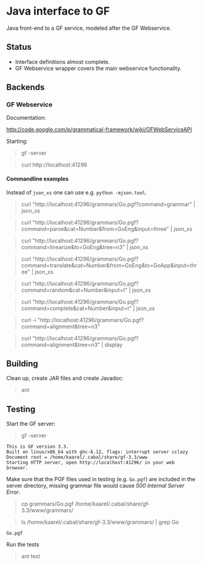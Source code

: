 Java interface to GF
====================

Java front-end to a GF service, modeled after the GF Webservice.

Status
------

  - Interface definitions almost complete.
  - GF Webservice wrapper covers the main webservice functionality.


Backends
--------

### GF Webservice

Documentation:

http://code.google.com/p/grammatical-framework/wiki/GFWebServiceAPI

Starting:

> gf -server

> curl http://localhost:41296

#### Commandline examples

Instead of `json_xs` one can use e.g. `python -mjson.tool`.

> curl "http://localhost:41296/grammars/Go.pgf?command=grammar" | json_xs

> curl "http://localhost:41296/grammars/Go.pgf?command=parse&cat=Number&from=GoEng&input=three" | json_xs

> curl "http://localhost:41296/grammars/Go.pgf?command=linearize&to=GoEng&tree=n3" | json_xs

> curl "http://localhost:41296/grammars/Go.pgf?command=translate&cat=Number&from=GoEng&to=GoApp&input=three" | json_xs

> curl "http://localhost:41296/grammars/Go.pgf?command=random&cat=Number&input=t" | json_xs

> curl "http://localhost:41296/grammars/Go.pgf?command=complete&cat=Number&input=t" | json_xs

> curl -i "http://localhost:41296/grammars/Go.pgf?command=alignment&tree=n3"

> curl "http://localhost:41296/grammars/Go.pgf?command=alignment&tree=n3" | display


Building
--------

Clean up, create JAR files and create Javadoc:

> ant


Testing
-------

Start the GF server:

> gf -server

	This is GF version 3.3.
	Built on linux/x86_64 with ghc-6.12, flags: interrupt server cclazy
	Document root = /home/kaarel/.cabal/share/gf-3.3/www
	Starting HTTP server, open http://localhost:41296/ in your web browser.

Make sure that the PGF files used in testing (e.g. `Go.pgf`) are included in the
server directory, missing grammar file would cause _500 Internal Server Error_.

> cp grammars/Go.pgf /home/kaarel/.cabal/share/gf-3.3/www/grammars/

> ls /home/kaarel/.cabal/share/gf-3.3/www/grammars/ | grep Go

	Go.pgf

Run the tests

> ant test
